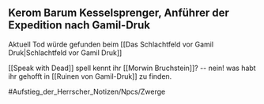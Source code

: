 ## Kerom Barum Kesselsprenger, Anführer der Expedition nach Gamil-Druk


Aktuell Tod
würde gefunden beim [[Das Schlachtfeld vor Gamil Druk|Schlachtfeld vor Gamil Druk]]

[[Speak with Dead]] spell
kennt ihr [[Morwin Bruchstein]]? -- nein!
was habt ihr gehofft in [[Ruinen von Gamil-Druk]] zu finden.





#Aufstieg_der_Herrscher_Notizen/Npcs/Zwerge